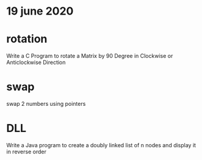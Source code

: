 # 19 june 2020

#  rotation
   Write a C Program to rotate a Matrix by 90 Degree in Clockwise or Anticlockwise Direction
   
# swap
   swap 2 numbers using pointers
   
# DLL
   Write a Java program to create a doubly linked list of n nodes and display it in reverse order

